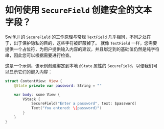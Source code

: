 如何使用 `SecureField` 创建安全的文本字段？
===

SwiftUI 的 `SecureField` 的工作原理与常规 `TextField` 几乎相同，不同之处在于，出于保护隐私的目的，这些字符被屏蔽掉了。 就像 `TextField` 一样，您需要提供一个占位符，为用户提供输入内容的建议，并且绑定到的基础值仍然是纯字符串，因此您可以根据需要进行检查。

这是一个示例，该示例创建绑定到本地 `@State` 属性的 `SecureField`，以便我们可以显示它们的键入内容：

```swift
struct ContentView: View {
    @State private var password: String = ""

    var body: some View {
        VStack {
            SecureField("Enter a password", text: $password)
            Text("You entered: \(password)")
        }
    }
}
```